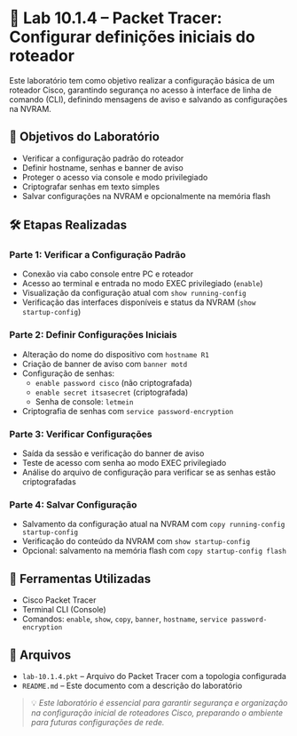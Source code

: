 # 🧪 Lab 10.1.4 – Packet Tracer: Configurar definições iniciais do roteador

Este laboratório tem como objetivo realizar a configuração básica de um roteador Cisco, garantindo segurança no acesso à interface de linha de comando (CLI), definindo mensagens de aviso e salvando as configurações na NVRAM.

## 🎯 Objetivos do Laboratório

- Verificar a configuração padrão do roteador
- Definir hostname, senhas e banner de aviso
- Proteger o acesso via console e modo privilegiado
- Criptografar senhas em texto simples
- Salvar configurações na NVRAM e opcionalmente na memória flash

## 🛠️ Etapas Realizadas

### Parte 1: Verificar a Configuração Padrão

- Conexão via cabo console entre PC e roteador
- Acesso ao terminal e entrada no modo EXEC privilegiado (`enable`)
- Visualização da configuração atual com `show running-config`
- Verificação das interfaces disponíveis e status da NVRAM (`show startup-config`)

### Parte 2: Definir Configurações Iniciais

- Alteração do nome do dispositivo com `hostname R1`
- Criação de banner de aviso com `banner motd`
- Configuração de senhas:
  - `enable password cisco` (não criptografada)
  - `enable secret itsasecret` (criptografada)
  - Senha de console: `letmein`
- Criptografia de senhas com `service password-encryption`

### Parte 3: Verificar Configurações

- Saída da sessão e verificação do banner de aviso
- Teste de acesso com senha ao modo EXEC privilegiado
- Análise do arquivo de configuração para verificar se as senhas estão criptografadas

### Parte 4: Salvar Configuração

- Salvamento da configuração atual na NVRAM com `copy running-config startup-config`
- Verificação do conteúdo da NVRAM com `show startup-config`
- Opcional: salvamento na memória flash com `copy startup-config flash`

## 🧰 Ferramentas Utilizadas

- Cisco Packet Tracer
- Terminal CLI (Console)
- Comandos: `enable`, `show`, `copy`, `banner`, `hostname`, `service password-encryption`

## 📎 Arquivos

- `lab-10.1.4.pkt` – Arquivo do Packet Tracer com a topologia configurada
- `README.md` – Este documento com a descrição do laboratório


> 💡 *Este laboratório é essencial para garantir segurança e organização na configuração inicial de roteadores Cisco, preparando o ambiente para futuras configurações de rede.*
